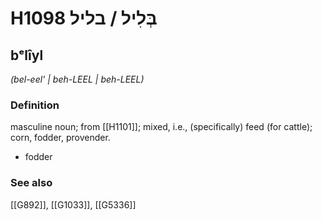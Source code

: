 # H1098 בְּלִיל / בליל

## bᵉlîyl

_(bel-eel' | beh-LEEL | beh-LEEL)_

### Definition

masculine noun; from [[H1101]]; mixed, i.e., (specifically) feed (for cattle); corn, fodder, provender.

- fodder
### See also

[[G892]], [[G1033]], [[G5336]]

